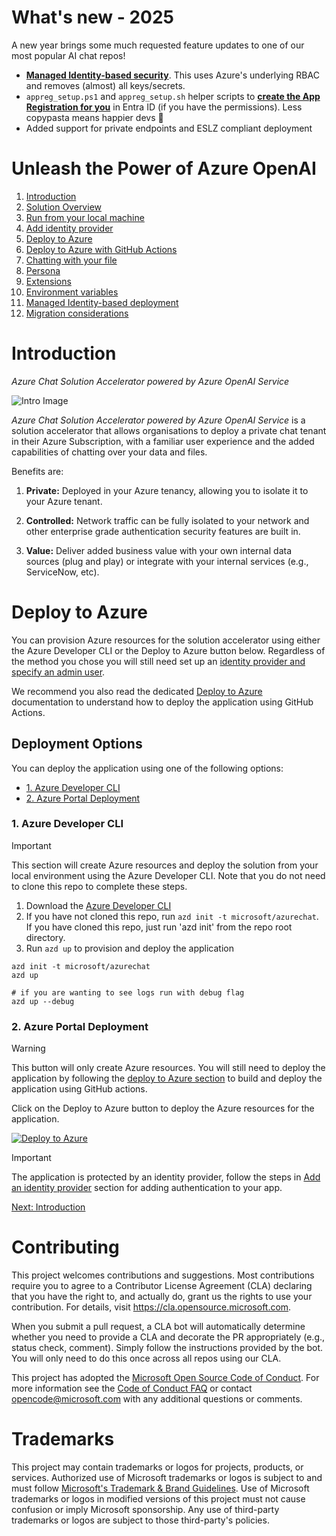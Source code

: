 # What's new - 2025

A new year brings some much requested feature updates to one of our most popular AI chat repos!

- **[Managed Identity-based security](/docs/9-managed-identities.md)**. This uses Azure's underlying RBAC and removes (almost) all keys/secrets.
- `appreg_setup.ps1` and `appreg_setup.sh` helper scripts to **[create the App Registration for you](/docs/3-add-identity.md#entra-id-authentication-provider)** in Entra ID (if you have the permissions). Less copypasta means happier devs 🥰
- Added support for private endpoints and ESLZ compliant deployment

# Unleash the Power of Azure OpenAI

1. [Introduction](#introduction)
2. [Solution Overview](./docs/1-introduction.md)
3. [Run from your local machine](./docs/2-run-locally.md)
4. [Add identity provider](./docs/3-add-identity.md)
5. [Deploy to Azure](#deploy-to-azure)
6. [Deploy to Azure with GitHub Actions](./docs/4-deploy-to-azure.md)
7. [Chatting with your file](./docs/5-chat-over-file.md)
8. [Persona](./docs/6-persona.md)
9. [Extensions](./docs/7-extensions.md)
10. [Environment variables](./docs/8-environment-variables.md)
11. [Managed Identity-based deployment](./docs/9-managed-identities.md)
12. [Migration considerations](./docs/migration.md)

# Introduction

_Azure Chat Solution Accelerator powered by Azure OpenAI Service_

![Intro Image](/docs/images/intro.png)

_Azure Chat Solution Accelerator powered by Azure OpenAI Service_ is a solution accelerator that allows organisations to deploy a private chat tenant in their Azure Subscription, with a familiar user experience and the added capabilities of chatting over your data and files.

Benefits are:

1. **Private:** Deployed in your Azure tenancy, allowing you to isolate it to your Azure tenant.

2. **Controlled:** Network traffic can be fully isolated to your network and other enterprise grade authentication security features are built in.

3. **Value:** Deliver added business value with your own internal data sources (plug and play) or integrate with your internal services (e.g., ServiceNow, etc).

# Deploy to Azure

You can provision Azure resources for the solution accelerator using either the Azure Developer CLI or the Deploy to Azure button below. Regardless of the method you chose you will still need set up an [identity provider and specify an admin user](/docs/3-add-identity.md).

We recommend you also read the dedicated [Deploy to Azure](./docs/4-deploy-to-azure.md) documentation to understand how to deploy the application using GitHub Actions.

## Deployment Options

You can deploy the application using one of the following options:

- [1. Azure Developer CLI](#azure-developer-cli)
- [2. Azure Portal Deployment](#azure-portal-deployment)

### 1. Azure Developer CLI

> [!IMPORTANT]
> This section will create Azure resources and deploy the solution from your local environment using the Azure Developer CLI. Note that you do not need to clone this repo to complete these steps.

1. Download the [Azure Developer CLI](https://learn.microsoft.com/en-us/azure/developer/azure-developer-cli/overview)
1. If you have not cloned this repo, run `azd init -t microsoft/azurechat`. If you have cloned this repo, just run 'azd init' from the repo root directory.
1. Run `azd up` to provision and deploy the application

```pwsh
azd init -t microsoft/azurechat
azd up

# if you are wanting to see logs run with debug flag
azd up --debug
```

### 2. Azure Portal Deployment

> [!WARNING]
> This button will only create Azure resources. You will still need to deploy the application by following the [deploy to Azure section](/docs/4-deploy-to-azure.md) to build and deploy the application using GitHub actions.

Click on the Deploy to Azure button to deploy the Azure resources for the application.

[![Deploy to Azure](https://aka.ms/deploytoazurebutton)](https://aka.ms/anzappazurechatgpt)

> [!IMPORTANT]
> The application is protected by an identity provider, follow the steps in [Add an identity provider](/docs/3-add-identity.md) section for adding authentication to your app.

[Next: Introduction](./docs/1-introduction.md)

# Contributing

This project welcomes contributions and suggestions. Most contributions require you to agree to a
Contributor License Agreement (CLA) declaring that you have the right to, and actually do, grant us
the rights to use your contribution. For details, visit https://cla.opensource.microsoft.com.

When you submit a pull request, a CLA bot will automatically determine whether you need to provide
a CLA and decorate the PR appropriately (e.g., status check, comment). Simply follow the instructions
provided by the bot. You will only need to do this once across all repos using our CLA.

This project has adopted the [Microsoft Open Source Code of Conduct](https://opensource.microsoft.com/codeofconduct/).
For more information see the [Code of Conduct FAQ](https://opensource.microsoft.com/codeofconduct/faq/) or
contact [opencode@microsoft.com](mailto:opencode@microsoft.com) with any additional questions or comments.

# Trademarks

This project may contain trademarks or logos for projects, products, or services. Authorized use of Microsoft
trademarks or logos is subject to and must follow
[Microsoft's Trademark & Brand Guidelines](https://www.microsoft.com/en-us/legal/intellectualproperty/trademarks/usage/general).
Use of Microsoft trademarks or logos in modified versions of this project must not cause confusion or imply Microsoft sponsorship.
Any use of third-party trademarks or logos are subject to those third-party's policies.

